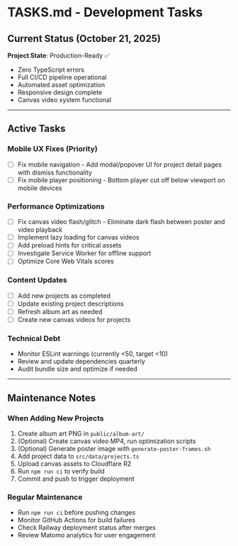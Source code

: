 # TASKS.md - Development Tasks

## Current Status (October 21, 2025)

**Project State**: Production-Ready ✅
- Zero TypeScript errors
- Full CI/CD pipeline operational
- Automated asset optimization
- Responsive design complete
- Canvas video system functional

---

## Active Tasks

### Mobile UX Fixes (Priority)
- [ ] Fix mobile navigation - Add modal/popover UI for project detail pages with dismiss functionality
- [ ] Fix mobile player positioning - Bottom player cut off below viewport on mobile devices

### Performance Optimizations
- [ ] Fix canvas video flash/glitch - Eliminate dark flash between poster and video playback
- [ ] Implement lazy loading for canvas videos
- [ ] Add preload hints for critical assets
- [ ] Investigate Service Worker for offline support
- [ ] Optimize Core Web Vitals scores

### Content Updates
- [ ] Add new projects as completed
- [ ] Update existing project descriptions
- [ ] Refresh album art as needed
- [ ] Create new canvas videos for projects

### Technical Debt
- Monitor ESLint warnings (currently <50, target <10)
- Review and update dependencies quarterly
- Audit bundle size and optimize if needed

---

## Maintenance Notes

### When Adding New Projects
1. Create album art PNG in `public/album-art/`
2. (Optional) Create canvas video MP4, run optimization scripts
3. (Optional) Generate poster image with `generate-poster-frames.sh`
4. Add project data to `src/data/projects.ts`
5. Upload canvas assets to Cloudflare R2
6. Run `npm run ci` to verify build
7. Commit and push to trigger deployment

### Regular Maintenance
- Run `npm run ci` before pushing changes
- Monitor GitHub Actions for build failures
- Check Railway deployment status after merges
- Review Matomo analytics for user engagement
